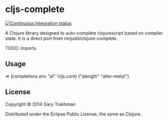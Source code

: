 # cljs-complete

[![Continuous Integration status](https://secure.travis-ci.org/gtrak/cljs-complete.png)](http://travis-ci.org/gtrak/cljs-complete)

A Clojure library designed to auto-complete clojurescript based on compiler state.  It is a direct port from ninjudd/clojure-complete.

TODO:
imports

## Usage

=> (completions env "al" 'cljs.core)
("alength" "alter-meta!")

## License

Copyright © 2014 Gary Trakhman

Distributed under the Eclipse Public License, the same as Clojure.
